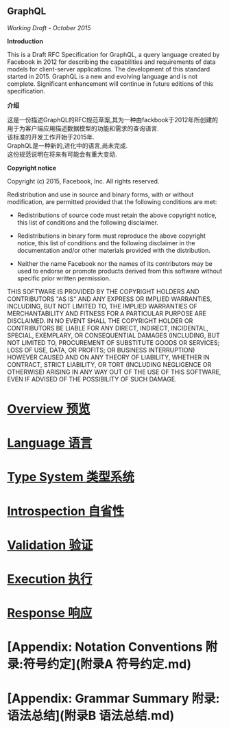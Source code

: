 GraphQL
-------

*Working Draft - October 2015*

**Introduction**

This is a Draft RFC Specification for GraphQL, a query language created by
Facebook in 2012 for describing the capabilities and requirements of data models
for client-server applications. The development of this standard started
in 2015. GraphQL is a new and evolving language and is not complete. Significant
enhancement will continue in future editions of this specification.

**介绍**

这是一份描述GraphQL的RFC规范草案,其为一种由fackbook于2012年所创建的用于为客户端应用描述数据模型的功能和需求的查询语言.  
该标准的开发工作开始于2015年.  
GraphQL是一种新的,进化中的语言,尚未完成.  
这份规范说明在将来有可能会有重大变动.

**Copyright notice**

Copyright (c) 2015, Facebook, Inc. All rights reserved.

Redistribution and use in source and binary forms, with or without modification,
are permitted provided that the following conditions are met:

 * Redistributions of source code must retain the above copyright notice, this
   list of conditions and the following disclaimer.

 * Redistributions in binary form must reproduce the above copyright notice,
   this list of conditions and the following disclaimer in the documentation
   and/or other materials provided with the distribution.

 * Neither the name Facebook nor the names of its contributors may be used to
   endorse or promote products derived from this software without specific
   prior written permission.

THIS SOFTWARE IS PROVIDED BY THE COPYRIGHT HOLDERS AND CONTRIBUTORS "AS IS" AND
ANY EXPRESS OR IMPLIED WARRANTIES, INCLUDING, BUT NOT LIMITED TO, THE IMPLIED
WARRANTIES OF MERCHANTABILITY AND FITNESS FOR A PARTICULAR PURPOSE ARE
DISCLAIMED. IN NO EVENT SHALL THE COPYRIGHT HOLDER OR CONTRIBUTORS BE LIABLE FOR
ANY DIRECT, INDIRECT, INCIDENTAL, SPECIAL, EXEMPLARY, OR CONSEQUENTIAL DAMAGES
(INCLUDING, BUT NOT LIMITED TO, PROCUREMENT OF SUBSTITUTE GOODS OR SERVICES;
LOSS OF USE, DATA, OR PROFITS; OR BUSINESS INTERRUPTION) HOWEVER CAUSED AND ON
ANY THEORY OF LIABILITY, WHETHER IN CONTRACT, STRICT LIABILITY, OR TORT
(INCLUDING NEGLIGENCE OR OTHERWISE) ARISING IN ANY WAY OUT OF THE USE OF THIS
SOFTWARE, EVEN IF ADVISED OF THE POSSIBILITY OF SUCH DAMAGE.

# [Overview 预览](预览.md)

# [Language 语言](语言.md)

# [Type System 类型系统](类型系统.md)

# [Introspection 自省性](自省性.md)

# [Validation 验证](验证.md)

# [Execution 执行](执行.md)

# [Response 响应](响应.md)

# [Appendix: Notation Conventions 附录:符号约定](附录A 符号约定.md)

# [Appendix: Grammar Summary 附录:语法总结](附录B 语法总结.md)
